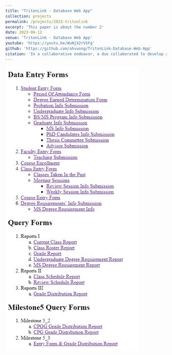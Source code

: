 ```yaml
---
title: "TritonLink - Database Web App"
collection: projects
permalink: /projects/2023-tritonlink
excerpt: 'This paper is about the number 2'
date: 2023-06-12
venue: 'TritonLink - Database Web App'
youtube: 'https://youtu.be/WuNjX2rVSFg'
github: 'https://github.com/ahvuong/TritonLink-Database-Web-App'
citation: 'In a collaborative endeavor, a duo collaborated to develop a web application that addressed extensive data maintenance and querying needs. The application was built using PostgreSQL, SQL, Java, JSP, and HTML, resulting in a robust solution that effectively tackled the project's complexities.'
---
```

![homepage](/images/tritonlink_homepage.png)